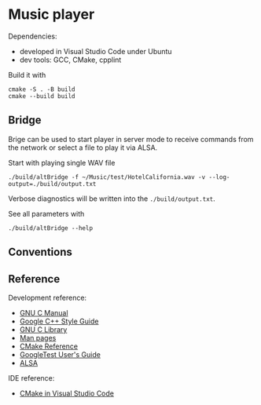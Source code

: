 # Music player

Dependencies:
* developed in Visual Studio Code under Ubuntu
* dev tools: GCC, CMake, cpplint

Build it with
```
cmake -S . -B build
cmake --build build
```

## Bridge

Brige can be used to start player in server mode to receive commands from the network or select a file to play it via ALSA.

Start with playing single WAV file
```
./build/altBridge -f ~/Music/test/HotelCalifornia.wav -v --log-output=./build/output.txt
```
Verbose diagnostics will be written into the `./build/output.txt`.

See all parameters with
```
./build/altBridge --help
```

## Conventions



## Reference

Development reference:
* [GNU C Manual](https://www.gnu.org/software/gnu-c-manual/gnu-c-manual.html)
* [Google C++ Style Guide](https://google.github.io/styleguide/cppguide.html)
* [GNU C Library](https://www.gnu.org/software/libc/manual/html_node/)
* [Man pages](https://www.man7.org/linux/man-pages/man2/poll.2.html)
* [CMake Reference](https://cmake.org/cmake/help/v3.22/index.html)
* [GoogleTest User's Guide](https://google.github.io/googletest/)
* [ALSA](https://www.alsa-project.org/wiki/Main_Page)

IDE reference:
* [CMake in Visual Studio Code](https://code.visualstudio.com/docs/cpp/cmake-linux)
